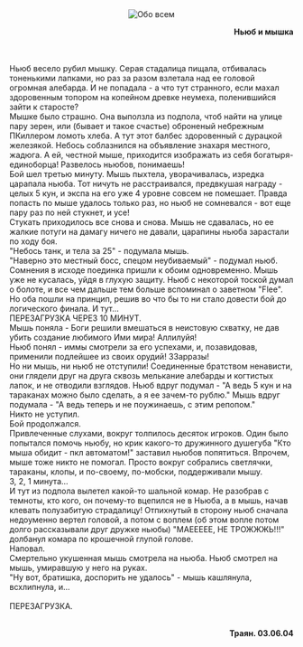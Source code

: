 &nbsp;
<p style='text-align: center'>
    <img src="/img/tit_about_all.gif" alt='Обо всем' />
</p>

<div align="right"><b>Ньюб и мышка</b>
</div>
<p>
<br>
<br>
Ньюб весело рубил мышку. Серая стадалица пищала, отбивалась тоненькими лапками, но раз за разом взлетала над ее головой огромная алебарда. И не попадала - а что тут странного, если махал здоровенным топором на копейном древке неумеха, поленившийся зайти к старосте? <br>
Мышке было страшно. Она выползла из подпола, чтоб найти на улице пару зерен, или (бывает и такое счастье) оброненый небрежным ПКиллером ломоть хлеба. А тут этот балбес здоровенный с дурацкой железякой. Небось соблазнился на объявление знахаря местного, жадюга. А ей, честной мыше, приходится изображать из себя богатыря-единоборца! Развелось ньюбов, понимаешь! <br>
Бой шел третью минуту. Мышь пыхтела, уворачивалась, изредка царапала ньюба. Тот ничуть не расстраивался, предвкушая награду - целых 5 кун, и экспа на его уже 4 уровне совсем не помешает. Правда попасть по мыше удалось только раз, но ньюб не сомневался - вот еще пару раз по ней стукнет, и усе! <br>
Стукать приходилось все снова и снова. Мышь не сдавалась, но ее жалкие потуги на дамагу ничего не давали, царапины ньюба зарастали по ходу боя. <br>
"Небось танк, и тела за 25" - подумала мышь.<br>
"Наверно это местный босс, спецом неубиваемый" - подумал ньюб.<br>
Сомнения в исходе поединка пришли к обоим одновременно. Мышь уже не кусалась, уйдя в глухую защиту. Ньюб с некоторой тоской думал о болоте, и все чем дальше тем больше вспоминал о заветном "Flee". Но оба пошли на принцип, решив во что бы то ни стало довести бой до логического финала. И тут...<br>
ПЕРЕЗАГРУЗКА ЧЕРЕЗ 10 МИНУТ.<br>
Мышь поняла - Боги решили вмешаться в неистовую схватку, не дав убить создание любимого Ими мира! Аллилуйя!<br>
Ньюб понял - иммы смотрели за его успехами, и, позавидовав, применили подлейшее из своих орудий! ЗЗарразы!<br>
Но ни мышь, ни ньюб не отступили! Соединенные братством ненависти, они глядели друг на друга сквозь мелькание алебарды и когтистых лапок, и не отводили взглядов. Ньюб вдруг подумал - "А ведь 5 кун и на тараканах можно было сделать, а я ее зачем-то рублю." Мышь вдруг подумала - "А ведь теперь и не поужинаешь, с этим репопом."<br>
Никто не уступил.<br>
Бой продолжался. <br>
Привлеченные слухами, вокруг толпилось десяток игроков. Один было попытался помочь ньюбу, но крик какого-то дружинного душегуба "Кто мыша обидит - пкл автоматом!" заставил ньюбов попятиться. Впрочем, мыше тоже никто не помогал. Просто вокруг собрались светлячки, тараканы, клопы, и по-своему, по-мобски, поддерживали мышу.<br>
3, 2, 1 минута...<br>
И тут из подпола вылетел какой-то шальной комар. Не разобрав с темноты, кто кого, он почему-то вцепился не в Ньюба, а в мышь, начав клевать полузабитую страдалицу! Отпихнутый в сторону ньюб сначала недоуменно вертел головой, а потом с воплем (об этом вопле потом долго рассказывали друг дружке ньюбы) "МАЕЕЕЕЕ, НЕ ТРОЖЖЖЬ!!!" долбанул комара по крошечной глупой голове. <br>
Наповал.<br>
Смертельно укушенная мышь смотрела на ньюба. Ньюб смотрел на мышь, умиравшую у него на руках. <br>
"Ну вот, братишка, доспорить не удалось" - мышь кашлянула, всхлипнула, и... <br>
<br>
ПЕРЕЗАГРУЗКА.<br>
<br>
</p>
<div align="right"><b>Траян. 03.06.04</b></div>

